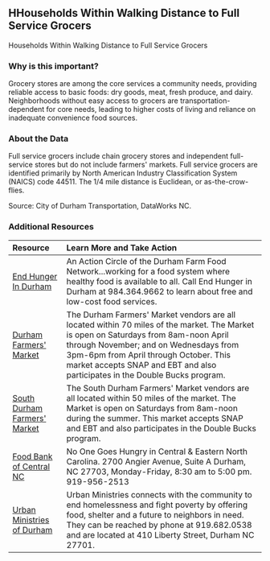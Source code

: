 ## HHouseholds Within Walking Distance to Full Service Grocers
Households Within Walking Distance to Full Service Grocers

### Why is this important?
Grocery stores are among the core services a community needs, providing reliable access to basic foods: dry goods, meat, fresh produce, and dairy. Neighborhoods without easy access to grocers are transportation-dependent for core needs, leading to higher costs of living and reliance on inadequate convenience food sources.

### About the Data
Full service grocers include chain grocery stores and independent full-service stores but do not include farmers' markets. Full service grocers are identified primarily by North American Industry Classification System (NAICS) code 44511. The 1/4 mile distance is Euclidean, or as-the-crow-flies.

Source: City of Durham Transportation, DataWorks NC.

### Additional Resources

|Resource | Learn More and Take Action | 
|:--- | :--- |
|[End Hunger In Durham](https://www.endhungerdurham.org/) | An Action Circle of the Durham Farm Food Network...working for a food system where healthy food is available to all. Call End Hunger in Durham at 984.364.9662 to learn about free and low-cost food services. 
|[Durham Farmers' Market](http://www.durhamfarmersmarket.com/) | The Durham Farmers' Market vendors are all located within 70 miles of the market. The Market is open on Saturdays from 8am-noon April through November; and on Wednesdays from 3pm-6pm from April through October. This market accepts SNAP and EBT and also participates in the Double Bucks program.
|[South Durham Farmers' Market](http://www.southdurhamfarmersmarket.org/) | The South Durham Farmers' Market vendors are all located within 50 miles of the market. The Market is open on Saturdays from 8am-noon during the summer. This market accepts SNAP and EBT and also participates in the Double Bucks program.
|[Food Bank of Central NC](http://www.foodbankcenc.org/site/PageServer?pagename=branch_durham) | No One Goes Hungry in Central & Eastern North Carolina. 2700 Angier Avenue, Suite A Durham, NC 27703, Monday-Friday, 8:30 am to 5:00 pm. 919-956-2513
|[Urban Ministries of Durham](http://www.umdurham.org/) | Urban Ministries connects with the community to end homelessness and fight poverty by offering food, shelter and a future to neighbors in need. They can be reached by phone at 919.682.0538 and are located at 410 Liberty Street, Durham NC 27701.